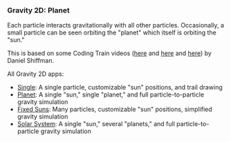 
[//]: # (gen-title: Gravity 2D - Planet - philthompson.me)

[//]: # (gen-keywords: gravity simulation, javascript)

[//]: # (gen-description: Simple 2D gravity simulator built using p5.js")

[//]: # (gen-meta-end)

<style>
\#controls > * {
    margin: 0.2rem;
}
\#controls2 > * {
    margin: 0.2rem;
}
\#controls3 > * {
    margin: 0.2rem 0.5rem 0.2rem 0.5rem;
}
</style>
<script src="../p5-v1.9.0.min.js"></script>
<script>

let fpsSpan;
let fpsMultiple = 4;

let gConstant = 0.000001;
const particles = [];

let totalReplaced = 0;

function setup() {
    let c = createCanvas(1200, 800);
    background(51);
    select('div.wrap').style('max-width', 'inherit');
    stroke(222);
    strokeWeight(2.0);
    //////////////////////////////////////////
    const controls = select('#controls');
    const controls2 = select('#controls2');
    let pauseButton = createButton('Pause');
    controls.child(pauseButton);
    pauseButton.mousePressed(function() { noLoop(); });
    let playButton = createButton('Play');
    controls.child(playButton);
    playButton.mousePressed(function() { loop(); });
    fpsSpan = createElement('span');
    fpsSpan.style('float', 'right');
    controls2.child(fpsSpan);
    //////////////////////////////////////////
    particles.push(new Particle(50000000.0, color(252), 1, createVector(width/2, height/2)));
    particles[0].pos.x = width / 2;
    particles[0].pos.y = height / 2;
    particles[0].vel.mult(0.0);
    for (let i = 0; i < 1; i++) {
        particles.push(new Particle(5000000.0, color(222), 1, createVector(width/2, height/2)));
    }
    particles[1].vel.x = 0.77; // tuned to make a circular orbit
    particles[1].vel.y = 0.0;
    particles[1].pos.x = width/2;
    particles[1].pos.y = height * 0.95;
    addParticles(350);
    frameRate(30);
}

function addParticles(n) {
    for (let i = 0; i < n; i++) {
        particles.push(new Particle(0.0000000001, color(202), 1, particles[0].pos));
    }
}

function draw() {
    // translate to keep the big one in the middle
    translate((width/2) - particles[0].pos.x, (height/2) - particles[0].pos.y);
    let iParticle;
    for (let frameMult = 0; frameMult < fpsMultiple; frameMult ++) {
        for (let i = 0; i < particles.length - 1; i++) {
            iParticle = particles[i];
            for (let j = i+1; j < particles.length; j++) {
                applyGravityBetweenParticles(iParticle, particles[j])
            }
        }
    }
    background(51, 50);
    for (let p of particles) {
        p.update();
        p.show();
    }
    if (frameCount % 100 == 0) {
        const sun = particles[0];
        if (frameCount % 200 == 0) {
            let toReplace = 0;
            const distLimit = (width * 20) * (width * 20);
            let p, dx, dy;
            for (let i = particles.length - 1; i >= 1; i--) {
                p = particles[i];
                dx = p.pos.x - sun.pos.x;
                dy = p.pos.y - sun.pos.y;
                if ((dx * dx + dy * dy) > distLimit) {
                    particles.splice(i, 1);
                    toReplace++;
                }
            }
            addParticles(toReplace);
            totalReplaced += toReplace;
        }
        fpsSpan.html("<small>" + round(frameRate() * fpsMultiple, 0) + " fps - " + (particles.length).toLocaleString() + " particles - " + (totalReplaced).toLocaleString() + " replaced - sun (" + round(sun.pos.x) + "," + round(sun.pos.y) + ")</small>");
    }
}

function applyGravityBetweenParticles(a, b) {
    // where force is divided by mass of the object to apply the force to:
    // F = ma --> a = F/m
    // but the force would be:
    // F = (g * a.mass * b.mass) / distSq
    // we can just omit the multiplication and division by the same mass value
    let grav = p5.Vector.sub(b.pos, a.pos);
    let distSq = max(1.5, grav.magSq());
    let mag = gConstant / distSq;
    grav.setMag(mag);
    a.acc.add(p5.Vector.mult(grav, b.mass));
    b.acc.sub(p5.Vector.mult(grav, a.mass));
}

class Particle {

    constructor(mass, color, ttl, sunpos) {
        this.mass = mass;
        //this.strokeWeight = max(1, min(20.0, ((this.mass * this.mass)/300000.0)));
        if (this.mass < 1.0) {
            this.strokeWeight = 1.0;
        } else {
            // from https://www.wolframalpha.com/input?i=exponential+fit+%7B%7B2000000%2C+10%7D%2C+%7B50000000%2C+20%7D%7D
            this.strokeWeight = 9.71532 * Math.pow(Math.E, 0.0000000144406 * this.mass);
            this.strokeWeight = max(1, this.strokeWeight);
            this.strokeWeight = min(30, this.strokeWeight);
        }
        this.color = color;
        this.ttl = ttl;
        this.pos = createVector(sunpos.x + random(-width/2, width/2), sunpos.y + random(-height/2, height/2));
        if (this.pos.x < sunpos.x) {
            this.vel = createVector(random(0.0, 1.0), random(0.0, 1.0));
        } else {
            this.vel = createVector(random(-1.0, 0.0), random(-1.0, 0.0));
        }
        this.acc = createVector(0.0, 0.0);
        this.prev = this.pos.copy();
        this.dead = false;
    }

    updatePrev() {
        this.prev.x = this.pos.x;
        this.prev.y = this.pos.y;
    }

    update() {
        this.vel.add(this.acc);
        this.pos.add(this.vel);
        this.acc.mult(0.0);
    }

    applyForce(forceVec) {
        this.acc.add(forceVec);
    }

    // might move this...
    applyGravityFromParticle(other) {
        let grav = p5.Vector.sub(other.pos, this.pos);
        let mag = (gConstant * this.mass * other.mass) / grav.magSq();
        grav.setMag(mag);
        applyForce(grav);
    }

    show() {
//        stroke(this.color);
        strokeWeight(this.strokeWeight);
        point(this.pos.x, this.pos.y);
        // overlapping line ends create visible "dots" all along the lines
        //line(this.pos.x, this.pos.y, this.prev.x, this.prev.y);
        // shrink the line a little to avoid the dots -- this has to be fine-tuned
        //   with the force that slows particles down to also eliminate gaps
        //   between these line segments
//        const lineBeg = p5.Vector.lerp(this.pos, this.prev, 0.09);
//        const lineEnd = p5.Vector.lerp(this.pos, this.prev, 0.91);
//        line(lineBeg.x, lineBeg.y, lineEnd.x, lineEnd.y);
    }
}
</script>
<main style="text-align:center;"></main>
<div id="controls" style="text-align:center; font-size:1.1rem; margin-bottom:0.3rem;"></div>
<div id="controls2" style="text-align:center; font-size:1.1rem; margin-bottom:0.3rem;"></div>
<div id="controls3" style="text-align:center; font-size:1.1rem;"></div>
<div style="max-width: 52rem;margin-left: auto;margin-right: auto;">
    <h3>Gravity 2D: Planet</h3>
    <p>Each particle interacts gravitationally with all other particles.
Occasionally, a small particle can be seen orbiting the "planet" which itself
is orbiting the "sun."</p>
    <p>This is based on some Coding Train videos (<a target="_blank" href="https://www.youtube.com/watch?v=OAcXnzRNiCY">here</a> and <a target="_blank" href="https://www.youtube.com/watch?v=EpgB3cNhKPM">here</a> and <a target="_blank" href="https://www.youtube.com/watch?v=GjbKsOkN1Oc">here</a>) by Daniel Shiffman.</p>
    <p>All Gravity 2D apps:
        <ul>
            <li><a href="./single.html">Single</a>: A single particle, customizable "sun" positions, and trail drawing</li>
            <li><a href="./planet.html">Planet</a>: A single "sun," single "planet," and full particle-to-particle gravity simulation</a></li>
            <li><a href="./fixed-suns.html">Fixed Suns</a>: Many particles, customizable "sun" positions, simplified gravity simulation</li>
            <li><a href="./index.html">Solar System</a>: A single "sun," several "planets," and full particle-to-particle gravity simulation</li>
        </ul>
    </p>
</div>